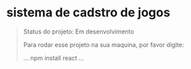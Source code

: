 <h1> sistema de cadstro de jogos</h1>

> Status do projeto: Em desenvolvimento
>
> Para rodar esse projeto na sua maquina, por favor digite:
>
> ...
> npm install react
> ...
